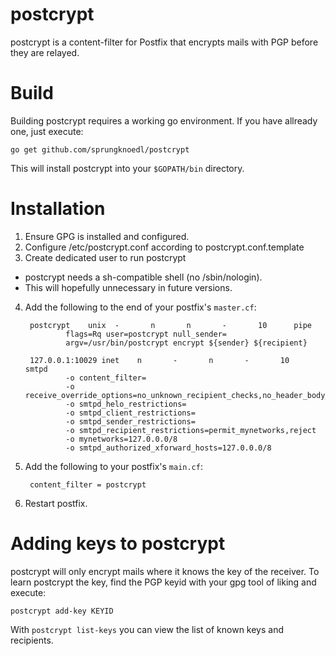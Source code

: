 postcrypt
=========
postcrypt is a content-filter for Postfix that encrypts mails with PGP before they are relayed.

Build
=====
Building postcrypt requires a working go environment. If you have allready one, just execute:
    
    go get github.com/sprungknoedl/postcrypt

This will install postcrypt into your `$GOPATH/bin` directory.

Installation
============
1. Ensure GPG is installed and configured.
2. Configure /etc/postcrypt.conf according to postcrypt.conf.template
3. Create dedicated user to run postcrypt
  * postcrypt needs a sh-compatible shell (no /sbin/nologin).
  * This will hopefully unnecessary in future versions.
4. Add the following to the end of your postfix's `master.cf`:

        postcrypt    unix  -       n       n       -       10      pipe
                flags=Rq user=postcrypt null_sender=
                argv=/usr/bin/postcrypt encrypt ${sender} ${recipient}

        127.0.0.1:10029 inet    n       -       n       -       10      smtpd
                -o content_filter=
                -o receive_override_options=no_unknown_recipient_checks,no_header_body_checks
                -o smtpd_helo_restrictions=
                -o smtpd_client_restrictions=
                -o smtpd_sender_restrictions=
                -o smtpd_recipient_restrictions=permit_mynetworks,reject
                -o mynetworks=127.0.0.0/8
                -o smtpd_authorized_xforward_hosts=127.0.0.0/8

5. Add the following to your postfix's `main.cf`:

        content_filter = postcrypt

6. Restart postfix.

Adding keys to postcrypt
========================
postcrypt will only encrypt mails where it knows the key of the receiver. To learn postcrypt the key, find the PGP keyid with your gpg tool of liking and execute:

    postcrypt add-key KEYID

With `postcrypt list-keys` you can view the list of known keys and recipients.
